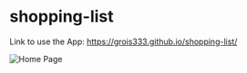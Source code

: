 # shopping-list

Link to use the App: https://grois333.github.io/shopping-list/

![Home Page](https://raw.githubusercontent.com/Grois333/shopping-list/master/project_images/shoppinglist.png)
